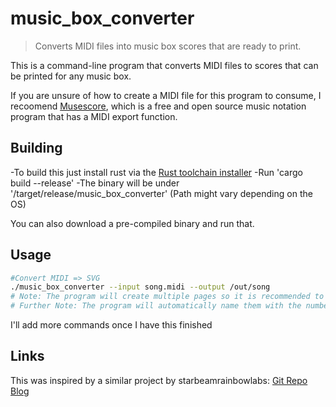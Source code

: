 # music_box_converter
> Converts MIDI files into music box scores that are ready to print.

This is a command-line program that converts MIDI files to scores that can be printed for any music box.

If you are unsure of how to create a MIDI file for this program to consume, I recoomend [Musescore](https://musescore.org/), which is a free and open source music notation program that has a MIDI export function.

## Building
  -To build this just install rust via the [Rust toolchain installer](https://rustup.rs/)
  -Run 'cargo build --release'
  -The binary will be under '/target/release/music_box_converter' (Path might vary depending on the OS)

You can also download a pre-compiled binary and run that.

## Usage
```bash
#Convert MIDI => SVG
./music_box_converter --input song.midi --output /out/song
# Note: The program will create multiple pages so it is recommended to pass a folder path for the resulting svgs.
# Further Note: The program will automatically name them with the number i in this format: '{Your Path}_{The current number}.svg'. so you don't need to append .svg
```

I'll add more commands once I have this finished

## Links
This was inspired by a similar project by starbeamrainbowlabs:
[Git Repo](https://git.starbeamrainbowlabs.com/sbrl/MusicBoxConverter/src/branch/main/)
[Blog](https://starbeamrainbowlabs.com/blog/article.php?article=posts%2F469-musicboxconverter.html)
